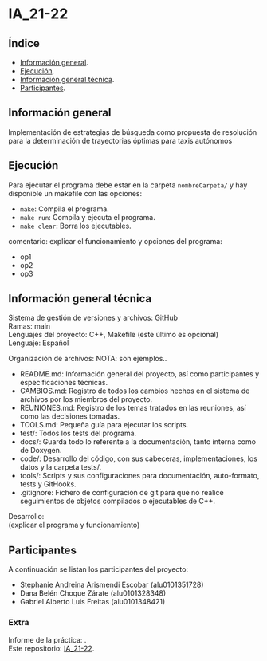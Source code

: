 # IA_21-22

## Índice
- [Información general](#información-general).
- [Ejecución](#ejecución).
- [Información general técnica](#información-general-técnica).
- [Participantes](#participantes).



## Información general
Implementación de estrategias de búsqueda como propuesta de resolución para la determinación de trayectorias óptimas para taxis autónomos<br>

## Ejecución
Para ejecutar el programa debe estar en la carpeta `nombreCarpeta/` y hay disponible un makefile con las opciones:
* `make`: Compila el programa.
* `make run`: Compila y ejecuta el programa.
* `make clear`: Borra los ejecutables.  

comentario: explicar el funcionamiento y opciones del programa:
* op1
* op2
* op3

## Información general técnica
Sistema de gestión de versiones y archivos: GitHub <br>
Ramas: main <br>
Lenguajes del proyecto: C++, Makefile (este último es opcional)<br>
Lenguaje: Español <br>

Organización de archivos:
NOTA: son ejemplos..
* README.md: Información general del proyecto, así como participantes y especificaciones técnicas.
* CAMBIOS.md: Registro de todos los cambios hechos en el sistema de archivos por los miembros del proyecto.
* REUNIONES.md: Registro de los temas tratados en las reuniones, así como las decisiones tomadas.
* TOOLS.md: Pequeña guía para ejecutar los scripts.
* test/: Todos los tests del programa.
* docs/: Guarda todo lo referente a la documentación, tanto interna como de Doxygen.
* code/: Desarrollo del código, con sus cabeceras, implementaciones, los datos y la carpeta tests/.
* tools/: Scripts y sus configuraciones para documentación, auto-formato, tests y GitHooks.
* .gitignore: Fichero de configuración de git para que no realice seguimientos de objetos compilados o ejecutables de C++. <br>

Desarrollo: <br>
(explicar el programa y funcionamiento)

## Participantes
A continuación se listan los participantes del proyecto:
* Stephanie Andreina Arismendi Escobar (alu0101351728)
* Dana Belén Choque Zárate (alu0101328348)
* Gabriel Alberto Luis Freitas (alu0101348421)


### Extra
Informe de la práctica: . <br>
Este repositorio: [IA_21-22](https://github.com/Dncz/IA_21-22.git). <br>
